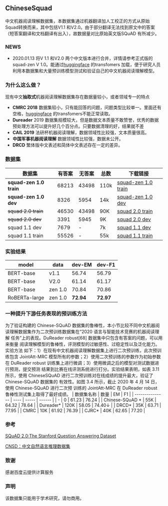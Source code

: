 ## ChineseSquad

  中文机器阅读理解数据集，本数据集通过机器翻译加人工校正的方式从原始Squad转换而来，其中包括V1.1 和V2.0。由于部分翻译无法找到原文中的答案（短答案翻译和文档翻译有出入），故数据量对比原始英文版SQuAD 有所减少。

### NEWS

- 2020.01.13 将V 1.1 和V2.0 两个中文版本进行合并，详情请参考正式版的  squad-zen V 1.0。能通过[huggingface](https://github.com/huggingface) 的transfomers 加载，便于研究人员利用本数据集和大量预训练模型测试和验证自己的中文机器阅读理解模型。



### 为什么这么做？

现有中文**抽取式**机器阅读理解数据集存在数据量较小，或者领域专一的特点

- **CMRC 2018** 数据集较小，只有能回答的问题，问题类型比较单一。里面还有空格，[huggingface](https://github.com/huggingface) 的transfomers不能正常读取。
- **Dureader** 2019 数据集规模较大，但是数据文本质量不敢赞誉，优秀的数据预处理方法可以提升好几个百分点。只要数据清理的好，结果就不差
- **CAIL 2019** 法研杯机器阅读理解，数据领域性比较强，文本质量很高。
- **中国军事机器阅读理解** 数据领域性比较强，数据未公开。
- **DRCD**  繁体版中文表述和简体中文表述存在一定的差异。



### 数据集



|    数据集  |   有答案   |  无答案    |   总数   |下载链接      |
| ---- | ---- | ---- | ---- | ---- |
| **squad-zen 1.0 train** | 68213 | 43498| 110k | [squad-zen 1.0 train](https://github.com/zengjunjun/ChineseSquad/blob/master/squad-zen/train-zen-v1.0.json) |
| **squad-zen 1.0 dev** | 8326 | 5954 | 14k | [squad-zen 1.0 dev](https://github.com/zengjunjun/ChineseSquad/blob/master/squad-zen/dev-zen-v1.0.json) |
| ~~squad 2.0 train~~  | 46530 | 43498 | 90K | [squad 2.0 train](https://github.com/zengjunjun/ChineseSquad/blob/master/squad_2.0/train-v2.0-zh.json) |
| ~~squad 2.0 dev~~ | 3391   | 5945 | 9K | [squad 2.0 dev](https://github.com/zengjunjun/ChineseSquad/blob/master/squad_2.0/dev-v2.0-zh.json) |
| squad 1.1 dev | 7679 | - | 7k | [squad 1.1 dev](https://github.com/zengjunjun/ChineseSquad/blob/master/squad_1.1/dev-v1.1-zh.json) |
| squad 1.1 train | 55526 | - | 55k | [squad 1.1 train](https://github.com/zengjunjun/ChineseSquad/blob/master/squad_1.1/train-v1.1-zh.json) |






### 实验结果

| model     | data | dev-EM                          | dev-F1                           |
| --------- | ---- | ------------------------------- | -------------------------------- |
| BERT-base | v1.1 | 56.74                           | 56.79                            |
| BERT-base | V2.0 | 61.14 | 61.17 |
| BERT-base | zen 1.0 | 70.84 | 70.86 |
| RoBERTa-large   | zen 1.0    | **72.94**                         | **72.97**                          |

### 一种提升下游任务表现的预训练方法
为了验证构建的 Chinese-SQuAD 数据集的鲁棒性，本小节比较不同中文机器阅
读理解数据集作为二次预训练数据集在“2020 语言与智能技术竞赛的机器阅读理解
任务”上的表现。DuReader robust[68] 数据集中只包含有答案的问题，可以用来衡量
阅读理解模型的鲁棒性，评测模型的过敏感性、过稳定性以及泛化能力。实验方法
如下：1）在现有中文机器阅读理解数据集上进行二次预训练，此次预训练包含
JointAtt-MRC 模型所有的参数；2）使用二次预训练的参数作为初始参数在 DuReader
robust 训练集上进行微调；3）使用微调之后的模型对测试数据进行预测，提交预测
结果到比赛在线评测系统进行打分。实验结果表明，如表 3.11 所示，使用 ChineseSQuAD 进行二次预训练对在线成绩的提升最大，验证了 Chinese-SQuAD 数据集的
有效性。如图 3.4 所示，截止 2020 年 4 月 14 日，使用 Chinese-SQuAD 进行二次预
训练的 JointAtt-MRC 在 DuReader robust 鲁棒性测试集上取得了最好成绩。
| 数据集名称      | 数量 | EM    | F1     |
| --------------- | ---- | ----- | ------ |
| -               | 0    | 61.23 | 76.24  |
| Chinese-SQuAD * | 55K  | 64.32 | 78.64  |
| Dureader*       | 120K | 58.05 | 74.40↓ |
| DRCD*           | 35K  | 63.71 | 77.95  |
| CMRC            | 10K  | 61.92 | 76.39  |
| CJRC*           | 40K  | 62.65 | 77.20  |


### 参考

[SQuAD 2.0:The Stanford Question Answering Dataset](https://rajpurkar.github.io/SQuAD-explorer/)

[CNSD：中文自然语言推理数据集](https://github.com/zengjunjun/CNSD)

### 致谢

感谢百度云提供计算服务

### 声明

该数据集只能用于学术研究，请勿商用。
